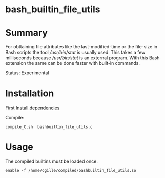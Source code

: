 # bash_builtin_file_utils

# Summary

For obttaining file attributes like the last-modified-time or the file-size in Bash scripts the tool
*/usr/bin/stat* is usually used.  This takes a few milliseconds because */usr/bin/stat* is an
external program. With this Bash extension the same can be done faster with  built-in commands.

Status: Experimental




# Installation

First [Install dependencies](./INSTALL_DEPENDENCIES.md)

Compile:

    compile_C.sh  bashbuiltin_file_utils.c

# Usage

The compiled builtins must be loaded once.

    enable -f /home/cgille/compiled/bashbuiltin_file_utils.so
